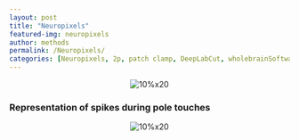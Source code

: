```yaml
---
layout: post
title: "Neuropixels"
featured-img: neuropixels
author: methods
permalink: /Neuropixels/
categories: [Neuropixels, 2p, patch clamp, DeepLabCut, wholebrainSoftware, HTS, Miniscope]
---
```


<div style="text-align:center"><img
alt="10%x20"
src="{{ site.url }}{{ site.baseurl }}/assets/img/tools/Rumbaughlab_firstNP.jpg"
data-src="{{ site.url }}{{ site.baseurl }}/assets/img/tools/Rumbaughlab_firstNP.jpg"
class="lazyload" /></div>
  
  
### Representation of spikes during pole touches
<div style="text-align:center"><img
alt="10%x20"
src="{{ site.url }}{{ site.baseurl }}/assets/img/gif/poleSpike.gif"
data-src="{{ site.url }}{{ site.baseurl }}/assets/img/gif/poleSpike.gif"
class="lazyload" /></div>  